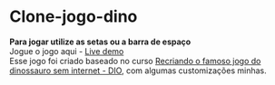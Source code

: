 # Clone-jogo-dino

**Para jogar utilize as setas ou a barra de espaço**\
Jogue o jogo aqui - [Live demo](https://dino-clone.netlify.app)\
Esse jogo foi criado baseado no curso  [Recriando o famoso jogo do dinossauro sem internet - DIO](https://certificates.digitalinnovation.one/3CCCA9F9), com algumas customizações minhas. 
